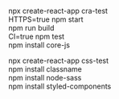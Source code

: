 npx create-react-app cra-test  
HTTPS=true npm start  
npm run build  
CI=true npm test  
npm install core-js  


npx create-react-app css-test  
npm install classname  
npm install node-sass  
npm install styled-components